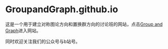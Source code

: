 # GroupandGraph.github.io
 
这是一个用于建立对称图论方向和置换群方向的讨论班的网站，点击[Group and Graph](https://groupandgraph.github.io/)进入网站。

同时欢迎关注我们的公众号与b站号。
